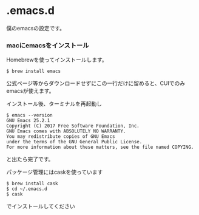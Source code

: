 # .emacs.d

僕のemacsの設定です。

### macにemacsをインストール

Homebrewを使ってインストールします。
```
$ brew install emacs
```
公式ページ等からダウンロードせずにこの一行だけに留めると、CUIでのみemacsが使えます。

インストール後、ターミナルを再起動し
```
$ emacs --version
GNU Emacs 25.2.1
Copyright (C) 2017 Free Software Foundation, Inc.
GNU Emacs comes with ABSOLUTELY NO WARRANTY.
You may redistribute copies of GNU Emacs
under the terms of the GNU General Public License.
For more information about these matters, see the file named COPYING.
```

と出たら完了です。

パッケージ管理にはcaskを使っています
```
$ brew install cask
$ cd ~/.emacs.d
$ cask
```
でインストールしてください
